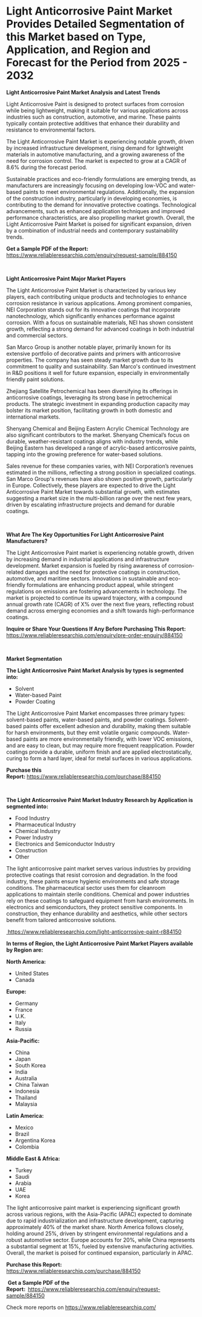 <p><h1>Light Anticorrosive Paint Market Provides Detailed Segmentation of this Market based on Type, Application, and Region and Forecast for the Period from 2025 - 2032</h1></p><p><strong>Light Anticorrosive Paint Market Analysis and Latest Trends</strong></p>
<p><p>Light Anticorrosive Paint is designed to protect surfaces from corrosion while being lightweight, making it suitable for various applications across industries such as construction, automotive, and marine. These paints typically contain protective additives that enhance their durability and resistance to environmental factors. </p><p>The Light Anticorrosive Paint Market is experiencing notable growth, driven by increased infrastructure development, rising demand for lightweight materials in automotive manufacturing, and a growing awareness of the need for corrosion control. The market is expected to grow at a CAGR of 8.6% during the forecast period. </p><p>Sustainable practices and eco-friendly formulations are emerging trends, as manufacturers are increasingly focusing on developing low-VOC and water-based paints to meet environmental regulations. Additionally, the expansion of the construction industry, particularly in developing economies, is contributing to the demand for innovative protective coatings. Technological advancements, such as enhanced application techniques and improved performance characteristics, are also propelling market growth. Overall, the Light Anticorrosive Paint Market is poised for significant expansion, driven by a combination of industrial needs and contemporary sustainability trends.</p></p>
<p><strong>Get a Sample PDF of the Report:&nbsp;</strong> <a href="https://www.reliableresearchiq.com/enquiry/request-sample/884150?utm_campaign=1896&utm_medium=2&utm_source=Github&utm_content=ia&utm_term=01022025&utm_id=light-anticorrosive-paint">https://www.reliableresearchiq.com/enquiry/request-sample/884150</a></p>
<p>&nbsp;</p>
<p><strong>Light Anticorrosive Paint Major Market Players</strong></p>
<p><p>The Light Anticorrosive Paint Market is characterized by various key players, each contributing unique products and technologies to enhance corrosion resistance in various applications. Among prominent companies, NEI Corporation stands out for its innovative coatings that incorporate nanotechnology, which significantly enhances performance against corrosion. With a focus on sustainable materials, NEI has shown consistent growth, reflecting a strong demand for advanced coatings in both industrial and commercial sectors.</p><p>San Marco Group is another notable player, primarily known for its extensive portfolio of decorative paints and primers with anticorrosive properties. The company has seen steady market growth due to its commitment to quality and sustainability. San Marco's continued investment in R&D positions it well for future expansion, especially in environmentally friendly paint solutions.</p><p>Zhejiang Satellite Petrochemical has been diversifying its offerings in anticorrosive coatings, leveraging its strong base in petrochemical products. The strategic investment in expanding production capacity may bolster its market position, facilitating growth in both domestic and international markets.</p><p>Shenyang Chemical and Beijing Eastern Acrylic Chemical Technology are also significant contributors to the market. Shenyang Chemical’s focus on durable, weather-resistant coatings aligns with industry trends, while Beijing Eastern has developed a range of acrylic-based anticorrosive paints, tapping into the growing preference for water-based solutions.</p><p>Sales revenue for these companies varies, with NEI Corporation’s revenues estimated in the millions, reflecting a strong position in specialized coatings. San Marco Group's revenues have also shown positive growth, particularly in Europe. Collectively, these players are expected to drive the Light Anticorrosive Paint Market towards substantial growth, with estimates suggesting a market size in the multi-billion range over the next few years, driven by escalating infrastructure projects and demand for durable coatings.</p></p>
<p>&nbsp;</p>
<p><strong>What Are The Key Opportunities For Light Anticorrosive Paint Manufacturers?</strong></p>
<p><p>The Light Anticorrosive Paint market is experiencing notable growth, driven by increasing demand in industrial applications and infrastructure development. Market expansion is fueled by rising awareness of corrosion-related damages and the need for protective coatings in construction, automotive, and maritime sectors. Innovations in sustainable and eco-friendly formulations are enhancing product appeal, while stringent regulations on emissions are fostering advancements in technology. The market is projected to continue its upward trajectory, with a compound annual growth rate (CAGR) of X% over the next five years, reflecting robust demand across emerging economies and a shift towards high-performance coatings.</p></p>
<p><strong>Inquire or Share Your Questions If Any Before Purchasing This Report:</strong> <a href="https://www.reliableresearchiq.com/enquiry/pre-order-enquiry/884150?utm_campaign=1896&utm_medium=2&utm_source=Github&utm_content=ia&utm_term=01022025&utm_id=light-anticorrosive-paint">https://www.reliableresearchiq.com/enquiry/pre-order-enquiry/884150</a></p>
<p>&nbsp;</p>
<p><strong>Market Segmentation</strong></p>
<p><strong>The Light Anticorrosive Paint Market Analysis by types is segmented into:</strong></p>
<p><ul><li>Solvent</li><li>Water-based Paint</li><li>Powder Coating</li></ul></p>
<p><p>The Light Anticorrosive Paint Market encompasses three primary types: solvent-based paints, water-based paints, and powder coatings. Solvent-based paints offer excellent adhesion and durability, making them suitable for harsh environments, but they emit volatile organic compounds. Water-based paints are more environmentally friendly, with lower VOC emissions, and are easy to clean, but may require more frequent reapplication. Powder coatings provide a durable, uniform finish and are applied electrostatically, curing to form a hard layer, ideal for metal surfaces in various applications.</p></p>
<p><strong>Purchase this Report:&nbsp;</strong><a href="https://www.reliableresearchiq.com/purchase/884150?utm_campaign=1896&utm_medium=2&utm_source=Github&utm_content=ia&utm_term=01022025&utm_id=light-anticorrosive-paint">https://www.reliableresearchiq.com/purchase/884150</a></p>
<p>&nbsp;</p>
<p><strong>The Light Anticorrosive Paint Market Industry Research by Application is segmented into:</strong></p>
<p><ul><li>Food Industry</li><li>Pharmaceutical Industry</li><li>Chemical Industry</li><li>Power Industry</li><li>Electronics and Semiconductor Industry</li><li>Construction</li><li>Other</li></ul></p>
<p><p>The light anticorrosive paint market serves various industries by providing protective coatings that resist corrosion and degradation. In the food industry, these paints ensure hygienic environments and safe storage conditions. The pharmaceutical sector uses them for cleanroom applications to maintain sterile conditions. Chemical and power industries rely on these coatings to safeguard equipment from harsh environments. In electronics and semiconductors, they protect sensitive components. In construction, they enhance durability and aesthetics, while other sectors benefit from tailored anticorrosive solutions.</p></p>
<p><a href="https://www.reliableresearchiq.com/light-anticorrosive-paint-r884150?utm_campaign=1896&utm_medium=2&utm_source=Github&utm_content=ia&utm_term=01022025&utm_id=light-anticorrosive-paint">&nbsp;https://www.reliableresearchiq.com/light-anticorrosive-paint-r884150</a></p>
<p><strong>In terms of Region, the Light Anticorrosive Paint Market Players available by Region are:</strong></p>
<p>
    <p> <strong> North America: </strong>
        <ul>
            <li>United States</li>
            <li>Canada</li>
        </ul>
        </p> 
    <p> <strong> Europe: </strong>
        <ul>
            <li>Germany</li>
            <li>France</li>
            <li>U.K.</li>
            <li>Italy</li>
            <li>Russia</li>
        </ul>
        </p> 
    <p> <strong> Asia-Pacific: </strong>
        <ul>
            <li>China</li>
            <li>Japan</li>
            <li>South Korea</li>
            <li>India</li>
            <li>Australia</li>
            <li>China Taiwan</li>
            <li>Indonesia</li>
            <li>Thailand</li>
            <li>Malaysia</li>
        </ul>
        </p> 
    <p> <strong> Latin America: </strong>
        <ul>
            <li>Mexico</li>
            <li>Brazil</li>
            <li>Argentina Korea</li>
            <li>Colombia</li>
        </ul>
        </p> 
    <p> <strong> Middle East & Africa: </strong>
        <ul>
            <li>Turkey</li>
            <li>Saudi</li>
            <li>Arabia</li>
            <li>UAE</li>
            <li>Korea</li>
        </ul>
    </p>
    </p>
<p><p>The light anticorrosive paint market is experiencing significant growth across various regions, with the Asia-Pacific (APAC) expected to dominate due to rapid industrialization and infrastructure development, capturing approximately 40% of the market share. North America follows closely, holding around 25%, driven by stringent environmental regulations and a robust automotive sector. Europe accounts for 20%, while China represents a substantial segment at 15%, fueled by extensive manufacturing activities. Overall, the market is poised for continued expansion, particularly in APAC.</p></p>
<p><strong>Purchase this Report: </strong><a href="https://www.reliableresearchiq.com/purchase/884150?utm_campaign=1896&utm_medium=2&utm_source=Github&utm_content=ia&utm_term=01022025&utm_id=light-anticorrosive-paint">https://www.reliableresearchiq.com/purchase/884150</a></p>
<p>&nbsp;<strong>Get a Sample PDF of the Report:&nbsp;&nbsp;</strong><a href="https://www.reliableresearchiq.com/enquiry/request-sample/884150?utm_campaign=1896&utm_medium=2&utm_source=Github&utm_content=ia&utm_term=01022025&utm_id=light-anticorrosive-paint">https://www.reliableresearchiq.com/enquiry/request-sample/884150</a></p>
<p><strong></strong></p>
<p>Check more reports on <a href="https://www.reliableresearchiq.com/?utm_campaign=1896&utm_medium=2&utm_source=Github&utm_content=ia&utm_term=01022025&utm_id=light-anticorrosive-paint">https://www.reliableresearchiq.com/</a></p>